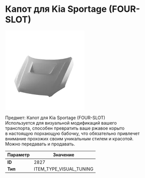 # Капот для Kia Sportage (FOUR-SLOT)

![Item Image](../img/2827.webp?raw=true)

Предмет: Капот для Kia Sportage (FOUR-SLOT)<br>Используется для визуальной модификаций вашего<br>транспорта, способен превратить ваше ржавое корыто<br>в настоящую порхающую бабочку, что обязательно привлечет<br>внимание прохожих своим уникальным стилем и красотой.<br>Можно передавать и продавать.


| Параметр | Значение |
|----------|----------|
| **ID** | 2827 |
| **Тип** | ITEM_TYPE_VISUAL_TUNING |

